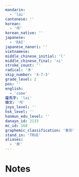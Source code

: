 ```yaml
---
mandarin:
  - 'lái'
cantonese: ''
korean:
  - '래'
korean_native: ''
japanese:
  - 'RAI'
japanese_nanori: ''
vietnamese:
middle_chinese_initial: 'l'
middle_chinese_final: 'ʌi'
stroke_count: ''
radical: '木'
skip_number: '4-7-3'
grade_level: 2
pos: ''
english:
  - 'come'
羅馬字: 'lai'
韓文: '래'
joyo_level: ''
hsk_level: ''
hanmun_edu_level: ''
danayo_id: 2133
mc_id: 168
graphemic_classification: '象形'
stand_in: 'TRUE'
aliases:
  - '來'
---
```


# Notes
